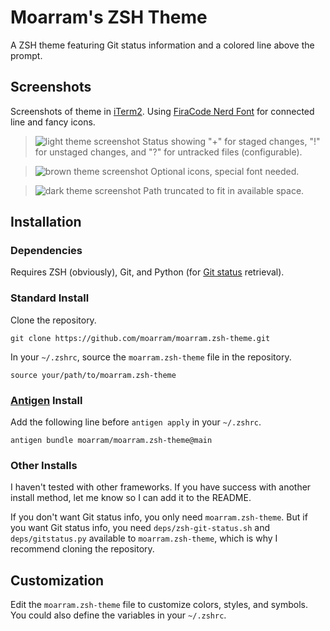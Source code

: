 # Moarram's ZSH Theme
A ZSH theme featuring Git status information and a colored line above the prompt.


## Screenshots
Screenshots of theme in [iTerm2](https://iterm2.com/index.html). Using [FiraCode Nerd Font](https://github.com/ryanoasis/nerd-fonts/tree/master/patched-fonts/FiraCode) for connected line and fancy icons.

> ![light theme screenshot](https://raw.githubusercontent.com/moarram/moarram.zsh-theme/main/.github/images/zsh_theme_light.png)
> Status showing "+" for staged changes, "!" for unstaged changes, and "?" for untracked files (configurable).

> ![brown theme screenshot](https://raw.githubusercontent.com/moarram/moarram.zsh-theme/main/.github/images/zsh_theme_brown.png)
> Optional icons, special font needed.

> ![dark theme screenshot](https://raw.githubusercontent.com/moarram/moarram.zsh-theme/main/.github/images/zsh_theme_dark.png)
> Path truncated to fit in available space.


## Installation
### Dependencies
Requires ZSH (obviously), Git, and Python (for [Git status](https://github.com/olivierverdier/zsh-git-prompt) retrieval).

### Standard Install
Clone the repository.
```
git clone https://github.com/moarram/moarram.zsh-theme.git
```

In your `~/.zshrc`, source the `moarram.zsh-theme` file in the repository.
```
source your/path/to/moarram.zsh-theme
```

### [Antigen](https://github.com/zsh-users/antigen) Install
Add the following line before `antigen apply` in your `~/.zshrc`.
```
antigen bundle moarram/moarram.zsh-theme@main
```

### Other Installs
I haven't tested with other frameworks. If you have success with another install method, let me know so I can add it to the README.

If you don't want Git status info, you only need `moarram.zsh-theme`. But if you want Git status info, you need `deps/zsh-git-status.sh` and `deps/gitstatus.py` available to `moarram.zsh-theme`, which is why I recommend cloning the repository.


## Customization
Edit the `moarram.zsh-theme` file to customize colors, styles, and symbols. You could also define the variables in your `~/.zshrc`. 
<!-- Options are summarized here.

### Separator Line
`____________`

The separator line can be set to show always, never, or when it's not the first prompt of the window (default). You can also change the character used for the line (if you prefer space for example).

### Information Line
`user @ host: ...path | branch [status]`

Each part of the information line can be individually styled using [ANSI SGR codes](https://en.wikipedia.org/wiki/ANSI_escape_code#SGR_(Select_Graphic_Rendition)_parameters) (which are conveniently aliased in the theme file). 

### Git Status
`[+!?↓↑✘]`

As configured, the Git status info shows "+" for staged changes, "!" for unstaged changes, "?" for untracked files, "↓" for commits behind, "↑" for commits ahead, "✘" for conflicts, and nothing when the branch is clean. All these characters can be customized.

### Prompt
`$ `

As configured, the prompt shows "$" normally and "#" for root. This can be customized by changing `PROMPT` (if you prefer "%" for example). 

## Resources

*	https://unix.stackexchange.com/questions/675237/repeat-char-n-times-in-zsh-prompt-->
